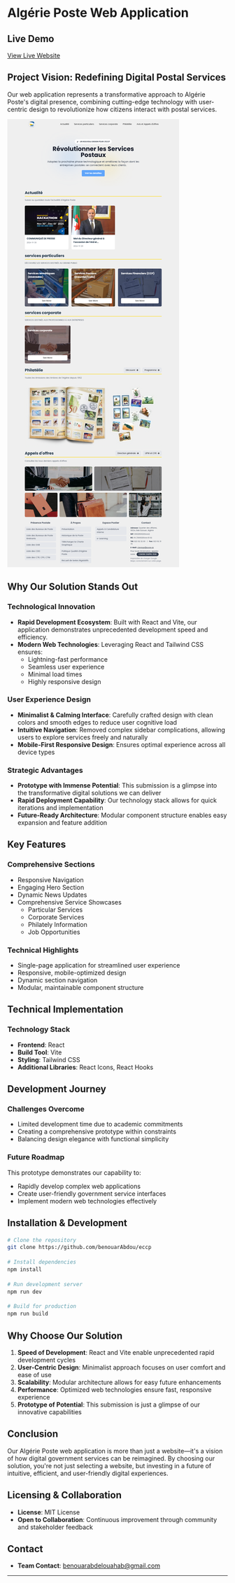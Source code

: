 
# Algérie Poste Web Application

## Live Demo
[View Live Website](https://benouarabdou.github.io/eccp/)

## Project Vision: Redefining Digital Postal Services

Our web application represents a transformative approach to Algérie Poste's digital presence, combining cutting-edge technology with user-centric design to revolutionize how citizens interact with postal services.

![Algérie Poste Web Application Screenshot](src/assets/screenshot.png)


## Why Our Solution Stands Out

### Technological Innovation
- **Rapid Development Ecosystem**: Built with React and Vite, our application demonstrates unprecedented development speed and efficiency.
- **Modern Web Technologies**: Leveraging React and Tailwind CSS ensures:
  - Lightning-fast performance
  - Seamless user experience
  - Minimal load times
  - Highly responsive design

### User Experience Design
- **Minimalist & Calming Interface**: Carefully crafted design with clean colors and smooth edges to reduce user cognitive load
- **Intuitive Navigation**: Removed complex sidebar complications, allowing users to explore services freely and naturally
- **Mobile-First Responsive Design**: Ensures optimal experience across all device types

### Strategic Advantages
- **Prototype with Immense Potential**: This submission is a glimpse into the transformative digital solutions we can deliver
- **Rapid Deployment Capability**: Our technology stack allows for quick iterations and implementation
- **Future-Ready Architecture**: Modular component structure enables easy expansion and feature addition

## Key Features

### Comprehensive Sections
- Responsive Navigation
- Engaging Hero Section
- Dynamic News Updates
- Comprehensive Service Showcases
  - Particular Services
  - Corporate Services
  - Philately Information
  - Job Opportunities

### Technical Highlights
- Single-page application for streamlined user experience
- Responsive, mobile-optimized design
- Dynamic section navigation
- Modular, maintainable component structure

## Technical Implementation

### Technology Stack
- **Frontend**: React
- **Build Tool**: Vite
- **Styling**: Tailwind CSS
- **Additional Libraries**: React Icons, React Hooks

## Development Journey

### Challenges Overcome
- Limited development time due to academic commitments
- Creating a comprehensive prototype within constraints
- Balancing design elegance with functional simplicity

### Future Roadmap
This prototype demonstrates our capability to:
- Rapidly develop complex web applications
- Create user-friendly government service interfaces
- Implement modern web technologies effectively

## Installation & Development

```bash
# Clone the repository
git clone https://github.com/benouarAbdou/eccp

# Install dependencies
npm install

# Run development server
npm run dev

# Build for production
npm run build
```

## Why Choose Our Solution

1. **Speed of Development**: React and Vite enable unprecedented rapid development cycles
2. **User-Centric Design**: Minimalist approach focuses on user comfort and ease of use
3. **Scalability**: Modular architecture allows for easy future enhancements
4. **Performance**: Optimized web technologies ensure fast, responsive experience
5. **Prototype of Potential**: This submission is just a glimpse of our innovative capabilities

## Conclusion

Our Algérie Poste web application is more than just a website—it's a vision of how digital government services can be reimagined. By choosing our solution, you're not just selecting a website, but investing in a future of intuitive, efficient, and user-friendly digital experiences.

## Licensing & Collaboration

- **License**: MIT License
- **Open to Collaboration**: Continuous improvement through community and stakeholder feedback

## Contact

- **Team Contact**: benouarabdelouahab@gmail.com

---

